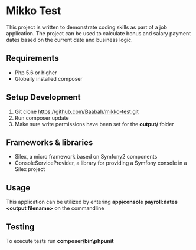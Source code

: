 Mikko Test
============
This project is written to demonstrate coding skills as part of a job application.
The project can be used to calculate bonus and salary payment dates based on the current date and business logic.

## Requirements
* Php 5.6 or higher
* Globally installed composer

## Setup Development
1. Git clone https://github.com/Baabah/mikko-test.git
2. Run composer update
3. Make sure write permissions have been set for the **output/** folder

## Frameworks & libraries
* Silex, a micro framework based on Symfony2 components
* ConsoleServiceProvider, a library for providing a Symfony console in a Silex project

## Usage
This application can be utilized by entering **app\console payroll:dates \<output filename\>** on the commandline

## Testing
To execute tests run **composer\bin\phpunit**